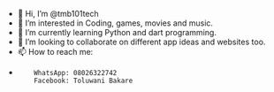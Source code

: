 - 👋 Hi, I’m @tmb101tech
- 👀 I’m interested in Coding, games, movies and music.
- 🌱 I’m currently learning Python and dart programming.
- 💞️ I’m looking to collaborate on different app ideas and websites too.
- 📫 How to reach me:
-         WhatsApp: 08026322742
          Facebook: Toluwani Bakare

<!---
tmb101tech/tmb101tech is a ✨ special ✨ repository because its `README.md` (this file) appears on your GitHub profile.
You can click the Preview link to take a look at your changes.
--->
